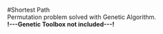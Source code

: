 #Shortest Path  
Permutation problem solved with Genetic Algorithm.  
**!---Genetic Toolbox not included---!**
